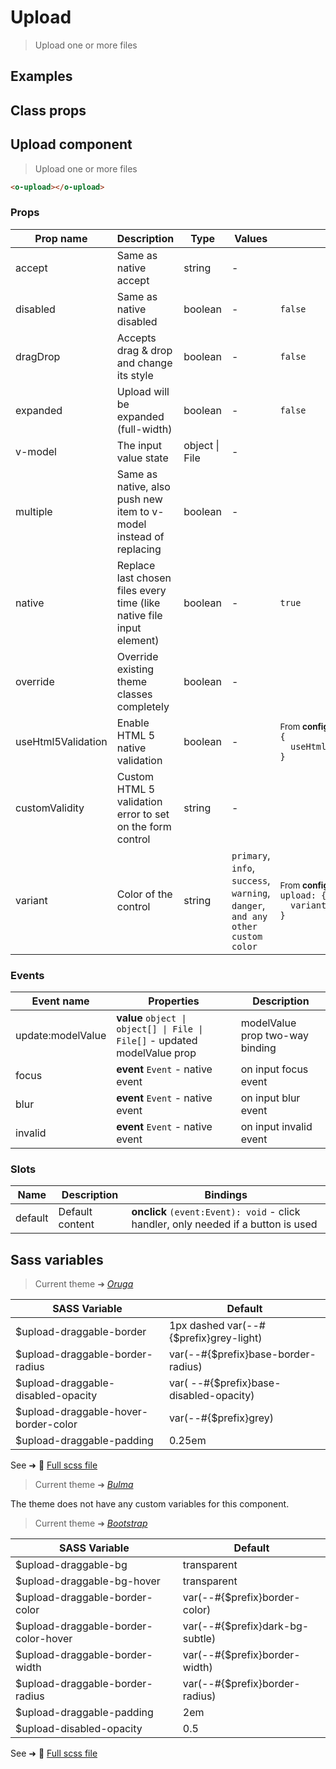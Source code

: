 # Upload

<div class="vp-doc">

> Upload one or more files

</div>

<div class="vp-example">

## Examples

<example-upload />

</div>
<div class="vp-example">

## Class props

<inspector-upload-viewer />

</div>

<div class="vp-doc">

## Upload component

> Upload one or more files

```html
<o-upload></o-upload>
```

### Props

| Prop name          | Description                                                           | Type           | Values                                                                          | Default                                                                                                                                             |
| ------------------ | --------------------------------------------------------------------- | -------------- | ------------------------------------------------------------------------------- | --------------------------------------------------------------------------------------------------------------------------------------------------- |
| accept             | Same as native accept                                                 | string         | -                                                                               |                                                                                                                                                     |
| disabled           | Same as native disabled                                               | boolean        | -                                                                               | <code style='white-space: nowrap; padding: 0;'>false</code>                                                                                         |
| dragDrop           | Accepts drag & drop and change its style                              | boolean        | -                                                                               | <code style='white-space: nowrap; padding: 0;'>false</code>                                                                                         |
| expanded           | Upload will be expanded (full-width)                                  | boolean        | -                                                                               | <code style='white-space: nowrap; padding: 0;'>false</code>                                                                                         |
| v-model            | The input value state                                                 | object \| File | -                                                                               |                                                                                                                                                     |
| multiple           | Same as native, also push new item to v-model instead of replacing    | boolean        | -                                                                               | <code style='white-space: nowrap; padding: 0;'></code>                                                                                              |
| native             | Replace last chosen files every time (like native file input element) | boolean        | -                                                                               | <code style='white-space: nowrap; padding: 0;'>true</code>                                                                                          |
| override           | Override existing theme classes completely                            | boolean        | -                                                                               |                                                                                                                                                     |
| useHtml5Validation | Enable HTML 5 native validation                                       | boolean        | -                                                                               | <div><small>From <b>config</b>:</small></div><code style='white-space: nowrap; padding: 0;'>{<br>&nbsp;&nbsp;useHtml5Validation: true<br>}</code>   |
| customValidity     | Custom HTML 5 validation error to set on the form control             | string         | -                                                                               |                                                                                                                                                     |
| variant            | Color of the control                                                  | string         | `primary`, `info`, `success`, `warning`, `danger`, `and any other custom color` | <div><small>From <b>config</b>:</small></div><code style='white-space: nowrap; padding: 0;'>upload: {<br>&nbsp;&nbsp;variant: undefined<br>}</code> |

### Events

| Event name        | Properties                                                                 | Description                     |
| ----------------- | -------------------------------------------------------------------------- | ------------------------------- |
| update:modelValue | **value** `object \| object[] \| File \| File[]` - updated modelValue prop | modelValue prop two-way binding |
| focus             | **event** `Event` - native event                                           | on input focus event            |
| blur              | **event** `Event` - native event                                           | on input blur event             |
| invalid           | **event** `Event` - native event                                           | on input invalid event          |

### Slots

| Name    | Description     | Bindings                                                                           |
| ------- | --------------- | ---------------------------------------------------------------------------------- |
| default | Default content | **onclick** `(event:Event): void` - click handler, only needed if a button is used |

</div>

<div class="vp-doc">

## Sass variables

<div class="theme-oruga">

> Current theme ➜ _[Oruga](https://github.com/oruga-ui/theme-oruga)_

| SASS Variable                        | Default                                 |
| ------------------------------------ | --------------------------------------- |
| $upload-draggable-border             | 1px dashed var(--#{$prefix}grey-light)  |
| $upload-draggable-border-radius      | var(--#{$prefix}base-border-radius)     |
| $upload-draggable-disabled-opacity   | var( --#{$prefix}base-disabled-opacity) |
| $upload-draggable-hover-border-color | var(--#{$prefix}grey)                   |
| $upload-draggable-padding            | 0.25em                                  |

See ➜ 📄 [Full scss file](https://github.com/oruga-ui/theme-oruga/tree/main/src/assets/scss/components/_upload.scss)

</div><div class="theme-bulma">

> Current theme ➜ _[Bulma](https://github.com/oruga-ui/theme-bulma)_

<p>The theme does not have any custom variables for this component.</p>
</div><div class="theme-bootstrap">

> Current theme ➜ _[Bootstrap](https://github.com/oruga-ui/theme-bootstrap)_

| SASS Variable                        | Default                         |
| ------------------------------------ | ------------------------------- |
| $upload-draggable-bg                 | transparent                     |
| $upload-draggable-bg-hover           | transparent                     |
| $upload-draggable-border-color       | var(--#{$prefix}border-color)   |
| $upload-draggable-border-color-hover | var(--#{$prefix}dark-bg-subtle) |
| $upload-draggable-border-width       | var(--#{$prefix}border-width)   |
| $upload-draggable-border-radius      | var(--#{$prefix}border-radius)  |
| $upload-draggable-padding            | 2em                             |
| $upload-disabled-opacity             | 0.5                             |

See ➜ 📄 [Full scss file](https://github.com/oruga-ui/theme-bootstrap/tree/main/src/assets/scss/components/_upload.scss)

</div>

</div>
